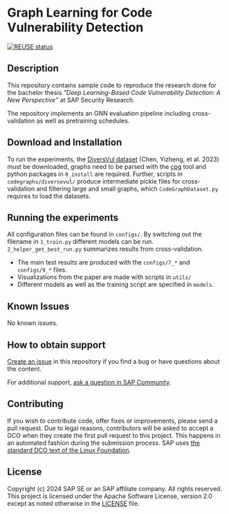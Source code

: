 # Graph Learning for Code Vulnerability Detection

[![REUSE status](https://api.reuse.software/badge/github.com/SAP-samples/security-research-graph-learning)](https://api.reuse.software/info/github.com/SAP-samples/security-research-graph-learning)

## Description
This repository contains sample code to reproduce the research done for the bachelor thesis _"Deep Learning-Based Code Vulnerability Detection: A New Perspective"_ at SAP Security Research. 

The repository implements an GNN evaluation pipeline including cross-validation as well as pretraining schedules.

## Download and Installation

To run the experiments, the [DiversVul dataset](https://github.com/wagner-group/diversevul) (Chen, Yizheng, et al. 2023) must be downloaded, graphs need to be parsed with the [cpg](https://github.com/Fraunhofer-AISEC/cpg) tool and python packages in ``0_install`` are required. Further, scripts in ``codegraphs/diversevul/`` produce intermediate pickle files for cross-validation and filtering large and small graphs, which ``CodeGraphDataset.py`` requires to load the datasets.

## Running the experiments

All configuration files can be found in ``configs/``. By switching out the filename in ``1_train.py`` different models can be run. ``2_helper_get_best_run.py`` summarizes results from cross-validation.

 - The main test results are produced with the ``configs/7_*`` and ``configs/9_*`` files.
 - Visualizations from the paper are made with scripts in ``utils/``
 - Different models as well as the training script are specified in ``models``.

## Known Issues
No known issues.

## How to obtain support
[Create an issue](https://github.com/SAP-samples/<repository-name>/issues) in this repository if you find a bug or have questions about the content.
 
For additional support, [ask a question in SAP Community](https://answers.sap.com/questions/ask.html).

## Contributing
If you wish to contribute code, offer fixes or improvements, please send a pull request. Due to legal reasons, contributors will be asked to accept a DCO when they create the first pull request to this project. This happens in an automated fashion during the submission process. SAP uses [the standard DCO text of the Linux Foundation](https://developercertificate.org/).

## License
Copyright (c) 2024 SAP SE or an SAP affiliate company. All rights reserved. This project is licensed under the Apache Software License, version 2.0 except as noted otherwise in the [LICENSE](LICENSE) file.
